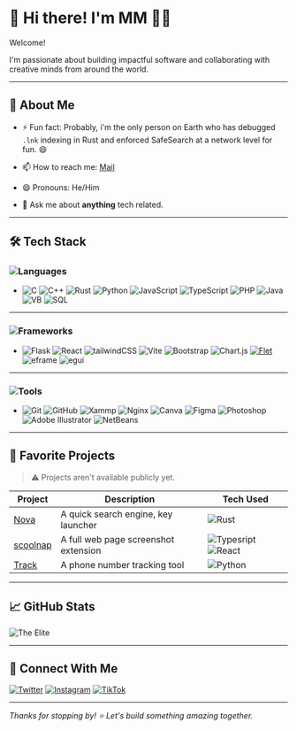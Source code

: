 # 👋 Hi there! I'm MM 👨‍💻

Welcome!

I'm passionate about building impactful software and collaborating with creative minds from around the world.

---

## 🚀 About Me

<!-- - 🌱 I’m learning: [Tech or Skill You're Exploring] -->
<!-- - 👯 I’m looking to collaborate on  -->
<!-- - 🔭 I’m currently working on: [Nova](#) -->
<!-- - 🤔 I’m looking for help with my life -->
- ⚡ Fun fact: Probably, i'm the only person on Earth who has debugged `.lnk` indexing in Rust and enforced SafeSearch at a network level for fun. 😄
- 📫 How to reach me: [Mail](mailto:svg-opiion.proton.me)
- 😄 Pronouns: He/Him

- 💬 Ask me about **anything** tech related.

---

## 🛠️ Tech Stack

### ![Languages](https://img.shields.io/badge/-Languages-blue)
- ![C](https://img.shields.io/badge/-%2300599C.svg?style=plastic&logo=c&logoColor=white)  ![C++](https://img.shields.io/badge/++-%2300599C.svg?style=plastic&logo=c%2B%2B&logoColor=white)  ![Rust](https://img.shields.io/badge/Rust-%23E34F26.svg?style=plastic&logo=rust&logoColor=white)  ![Python](https://img.shields.io/badge/python-3670A0?style=plastic&logo=python&logoColor=ffdd54)  ![JavaScript](https://img.shields.io/badge/javascript-%23323330.svg?style=plastic&logo=javascript&logoColor=%23F7DF1E) ![TypeScript](https://img.shields.io/badge/TypeScript-%23323330.svg?style=plastic&logo=typescript&logoColor=%23F7DF1)  ![PHP](https://img.shields.io/badge/PHP-%23323330.svg?style=plastic&logo=php&logoColor=%23F7DF1E)  ![Java](https://img.shields.io/badge/java-%23ED8B00.svg?style=plastic&logo=openjdk&logoColor=white)  ![VB](https://img.shields.io/badge/VB-%23000000.svg?style=plastic&logo=VisualBasic&logoColor=white)  ![SQL](https://img.shields.io/badge/All-SQL-%2307405e.svg?style=plastic&logo=sql&logoColor=white)
<!-- - ![Markdown](https://img.shields.io/badge/markdown-%23000000.svg?style=plastic&logo=markdown&logoColor=white)
- ![HTML5](https://img.shields.io/badge/HTML5-%23E34F26.svg?style=plastic&logo=html5&logoColor=white) -->
---
### ![Frameworks](https://img.shields.io/badge/-Frameworks-green)
<!-- -  ![scikit-learn](https://img.shields.io/badge/scikit--learn-%23F7931E.svg?style=plastic&logo=scikit-learn&logoColor=white)
- ![NLP](https://img.shields.io/badge/NLP-%23F793.svg?style=plastic&logo=nlp&logoColor=white) 
- ![OpenCV](https://img.shields.io/badge/opencv-%23white.svg?style=plastic&logo=opencv&logoColor=white) -->

- ![Flask](https://img.shields.io/badge/Flask-%23F7.svg?style=plastic&logo=flask&logoColor=white) ![React](https://img.shields.io/badge/React-%23150458.svg?style=plastic&logo=react&logoColor=white) ![tailwindCSS](https://img.shields.io/badge/tailwindCSS-%23150458.svg?style=plastic&logo=tailwindcss&logoColor=white) ![Vite](https://img.shields.io/badge/Vite-%23323330.svg?style=plastic&logo=vite&logoColor=%23F7DF1) ![Bootstrap](https://img.shields.io/badge/bootstrap-%238511FA.svg?style=plastic&logo=bootstrap&logoColor=white)  ![Chart.js](https://img.shields.io/badge/chart.js-F5788D.svg?style=plastic&logo=chart.js&logoColor=white) [![Flet](https://img.shields.io/badge/Flet-%231508.svg?style=plastic&logo=flet&logoColor=white)](https://flet.dev/) ![eframe](https://img.shields.io/badge/eframe-%23F7931E.svg?style=plastic&logo=eframe&logoColor=white)  ![egui](https://img.shields.io/badge/egui-%23F793.svg?style=plastic&logo=egui&logoColor=white)
---
### ![Tools](https://img.shields.io/badge/-Tools-orange)
- ![Git](https://img.shields.io/badge/git-%23F05033.svg?style=plastic&logo=git&logoColor=white)  ![GitHub](https://img.shields.io/badge/github-%23121011.svg?style=plastic&logo=github&logoColor=white) ![Xammp](https://img.shields.io/badge/Apache-%23D42029.svg?style=plastic&logo=apache&logoColor=white)  ![Nginx](https://img.shields.io/badge/nginx-%23009639.svg?style=plastic&logo=nginx&logoColor=white)  ![Canva](https://img.shields.io/badge/Canva-%2300C4.svg?style=plastic&logo=Canva&logoColor=white)  ![Figma](https://img.shields.io/badge/figma-%23F24E1E.svg?style=plastic&logo=figma&logoColor=white)  ![Photoshop](https://img.shields.io/badge/Adobe-Photoshop-CC1?style=plastic&logo=Photoshop&logoColor=FFFFFF)  ![Adobe Illustrator](https://img.shields.io/badge/Adobe-Illustrator-CC1?style=plastic&logo=Adobe-illustrator&logoColor=FFFFFF)  ![NetBeans](https://img.shields.io/badge/NetBeans-%23F793.svg?style=plastic&logo=NetBeans&logoColor=white)

---

## 🌟 Favorite Projects

> ⚠️ Projects aren't available publicly yet.

| Project | Description | Tech Used |
|---------|-------------|-----------|
| [Nova](https://github.com/somatech-20/nova) | A quick search engine, key launcher | ![Rust](https://img.shields.io/badge/Rust-%23E34F26.svg?style=plastic&logo=rust&logoColor=white) |
| [scoolnap](https://github.com/somatech-20/scoolnap) | A full web page screenshot extension | ![Typesript](https://img.shields.io/badge/TypeScript-%23323330.svg?style=plastic&logo=typescript&logoColor=%23F7DF1) ![React](https://img.shields.io/badge/React-%23150458.svg?style=plastic&logo=react&logoColor=white) |
| [Track](https://github.com/somatech-20/Tracking-Tool) | A phone number tracking tool | ![Python](https://img.shields.io/badge/Python-%23323330.svg?style=plastic&logo=python&logoColor=yellow) |

---

## 📈 GitHub Stats

![The Elite](https://github-readme-streak-stats.herokuapp.com/?user=somatech-20&theme=dark&hide_border=false)

---

## 🔗 Connect With Me

<!-- [![LinkedIn](https://img.shields.io/badge/-LinkedIn-blue?logo=linkedin)](#) -->
[![Twitter](https://img.shields.io/badge/-1da1f2?logo=x)](https://x.com/BonusOpinion_)
[![Instagram](https://img.shields.io/badge/-white?logo=instagram&logoColor=red)](https://instagram.com/bonusopinion_)
[![TikTok](https://img.shields.io/badge/-black?logo=tiktok&logoColor=white)](https://tiktok.com/@bonusopinion_)
<!-- [![Portfolio](https://img.shields.io/badge/-Portfolio-222?logo=vercel)](#) -->

---

_Thanks for stopping by! ⭐️ Let's build something amazing together._

<!-- All right reserved MMC©025 -->